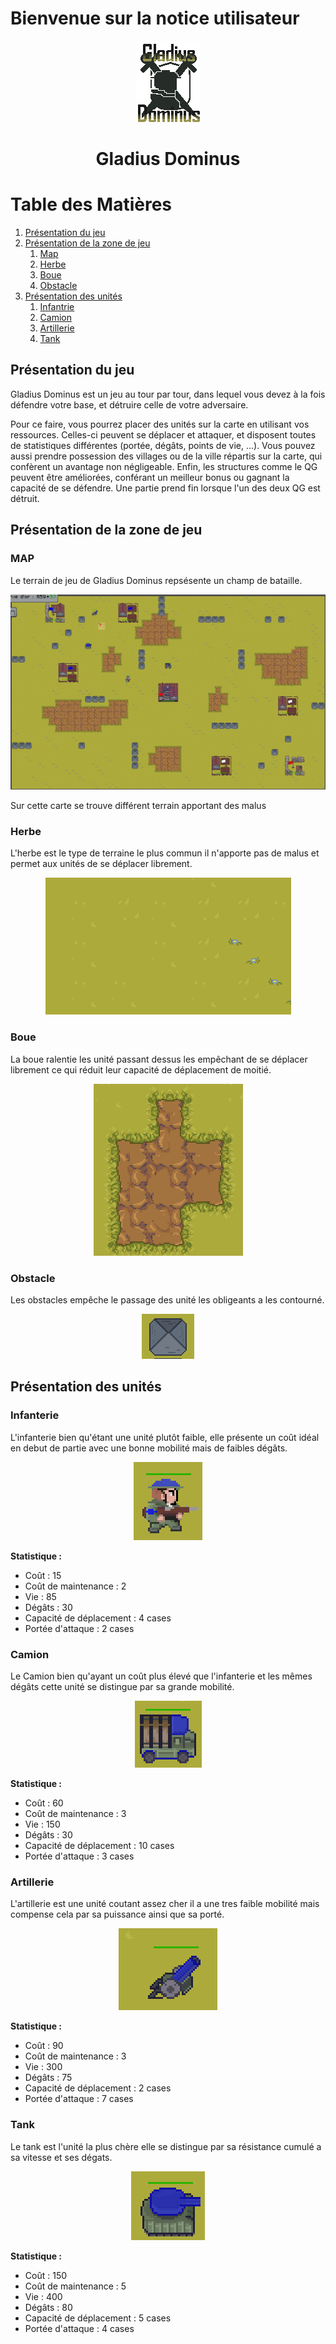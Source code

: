 # Bienvenue sur la notice utilisateur

<p align="center">
  <img src="img/logoGladius.png">
</p>


<h1 align ="center" >Gladius Dominus </h1>

# Table des Matières
1. [Présentation du jeu ](#presentation-du-jeu)
2. [Présentation de la zone de jeu](#presentation-de-la-zone-de-jeu)
    1. [Map](#map)
    2. [Herbe](#herbe)
    3. [Boue](#boue)
    4. [Obstacle](#obstacle)
3. [Présentation des unités](#presentation-des-unités)
    1. [Infantrie](#infantrie)
    2. [Camion](#camion)
    3. [Artillerie](#artillerie)
    4. [Tank](#tank)


## Présentation du jeu 

Gladius Dominus est un jeu au tour par tour, dans lequel vous devez à la fois défendre votre base, et détruire celle de votre adversaire.

Pour ce faire, vous pourrez placer des unités sur la carte en utilisant vos ressources. Celles-ci peuvent se déplacer et attaquer, et disposent toutes de statistiques différentes (portée, dégâts, points de vie, ...).
Vous pouvez aussi prendre possession des villages ou de la ville répartis sur la carte, qui confèrent un avantage non négligeable. Enfin, les structures comme le QG peuvent être améliorées, conférant un meilleur bonus ou gagnant la capacité de se défendre.
Une partie prend fin lorsque l'un des deux QG est détruit.

## Présentation de la zone de jeu

### MAP 


Le terrain de jeu de Gladius Dominus repsésente un champ de bataille.
<p align="center">
  <img src="img/map.png">
</p>
Sur cette carte se trouve différent terrain apportant des malus 

### Herbe

L'herbe est le type de terraine le plus commun il n'apporte pas de malus et permet aux unités de se déplacer librement.
<p align="center">
  <img src="img/terrain/grass.png">
</p>

###  Boue 

La boue ralentie les unité passant dessus les empêchant de se déplacer librement ce qui réduit leur capacité de déplacement de moitié.
<p align="center">
  <img src="img/terrain/dirt.png">
</p>


### Obstacle


Les obstacles empêche le passage des unité les obligeants a les contourné.
<p align="center">
  <img src="img/terrain/obstacle.png">
</p>




## Présentation des unités 

### Infanterie 
L'infanterie bien qu'étant une unité plutôt faible, elle présente un coût idéal en debut de partie avec une bonne mobilité mais de faibles dégâts. 

<p align="center">
  <img src="img/unite/infantry.png">
</p>



**Statistique :**

- Coût : 15
- Coût de maintenance : 2
- Vie : 85
- Dégâts : 30
- Capacité de déplacement : 4 cases
- Portée d'attaque : 2 cases

### Camion
Le Camion bien qu'ayant un coût plus élevé que l'infanterie et les mêmes dégâts cette unité se distingue par sa grande mobilité.

<p align="center">
  <img src="img/unite/truck.png">
</p>



**Statistique :**

- Coût : 60
- Coût de maintenance : 3
- Vie : 150
- Dégâts : 30
- Capacité de déplacement : 10 cases
- Portée d'attaque : 3 cases

### Artillerie
L'artillerie est une unité coutant assez cher il a une tres faible mobilité mais compense cela par sa puissance ainsi que sa porté. 
<p align="center">
  <img src="img/unite/artillery.png">
</p>



**Statistique :**

- Coût : 90
- Coût de maintenance : 3
- Vie : 300
- Dégâts : 75
- Capacité de déplacement : 2 cases
- Portée d'attaque : 7 cases
### Tank
Le tank est l'unité la plus chère elle se distingue par sa résistance cumulé a sa vitesse et ses dégats. 

<p align="center">
  <img src="img/unite/tank.png">
</p>


**Statistique :**

- Coût : 150
- Coût de maintenance : 5
- Vie : 400
- Dégâts : 80
- Capacité de déplacement : 5 cases
- Portée d'attaque : 4 cases

